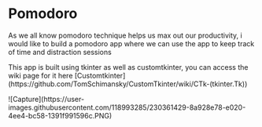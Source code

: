 # Pomodoro
<p>As we all know pomodoro technique helps us max out our productivity, i would like to build a pomodoro app where we can use the app to keep track of time and distraction sessions</p>
<p>This app is built using tkinter as well as customtkinter, you can access the wiki page for it here 
[Customtkinter](https://github.com/TomSchimansky/CustomTkinter/wiki/CTk-(tkinter.Tk))</p>
![Capture](https://user-images.githubusercontent.com/118993285/230361429-8a928e78-e020-4ee4-bc58-1391f991596c.PNG)
